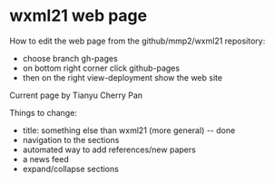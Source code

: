 # wxml21 web page

How to edit the web page from the github/mmp2/wxml21 repository:

* choose branch gh-pages
* on bottom right corner click github-pages
* then on the right view-deployment show the web site

Current page by Tianyu Cherry Pan

Things to change: 
* title: something else than wxml21 (more general) -- done
* navigation to the sections
* automated way to add references/new papers
* a news feed 
* expand/collapse sections
